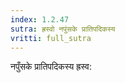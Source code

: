 ```yaml
---
index: 1.2.47
sutra: ह्रस्वो नपुंसके प्रातिपदिकस्य
vritti: full_sutra
---
```


नपुँसके प्रातिपदिकस्य ह्रस्व: